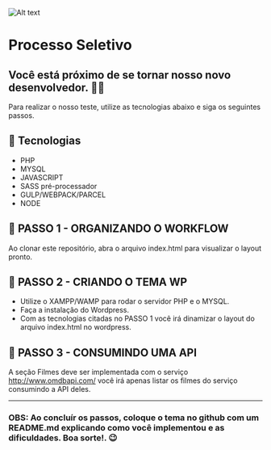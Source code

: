 ![Alt text](https://www.convertte.com.br/cvtt/wp-content/themes/cvtt_v3/assets/images/logo.png)

# Processo Seletivo
## Você está próximo de se tornar nosso novo desenvolvedor. 🐱‍💻

Para realizar o nosso teste, utilize as tecnologias abaixo e siga os seguintes passos. 

## 🚀 Tecnologias ##
- PHP
- MYSQL
- JAVASCRIPT
- SASS pré-processador
- GULP/WEBPACK/PARCEL
- NODE

## 📑 PASSO 1 - ORGANIZANDO O WORKFLOW
Ao clonar este repositório, abra o arquivo index.html para visualizar o layout pronto.

## 📑 PASSO 2 - CRIANDO O TEMA WP
 - Utilize o XAMPP/WAMP para rodar o servidor PHP e o MYSQL. 
 - Faça a instalação do Wordpress.
 - Com as tecnologias citadas no PASSO 1 você irá dinamizar o layout do arquivo index.html no wordpress.

## 📑 PASSO 3 - CONSUMINDO UMA API
A seção Filmes deve ser implementada com o serviço http://www.omdbapi.com/ 
você irá apenas listar os filmes do serviço consumindo a API deles.

---

### OBS: Ao concluír os passos, coloque o tema no github com um README.md explicando como você implementou e as dificuldades. Boa sorte!. 😉